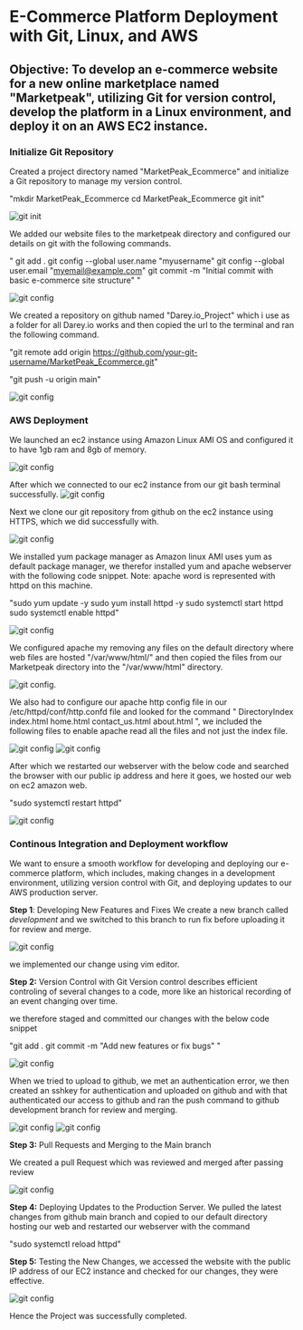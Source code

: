 # E-Commerce Platform Deployment with Git, Linux, and AWS

## **Objective**: To develop an e-commerce website for a new online marketplace named "Marketpeak", utilizing Git for version control, develop the platform in a Linux environment, and deploy it on an AWS EC2 instance.


### Initialize Git Repository
Created a project directory named "MarketPeak_Ecommerce" and initialize a Git repository to manage my version control.

"mkdir MarketPeak_Ecommerce
cd MarketPeak_Ecommerce
git init"

![git init](./img/direc_ct.1.png)

We added our website files to the marketpeak directory and configured our details on git with the following commands.

" git add .
git config --global user.name "myusername"
git config --global user.email "myemail@example.com"
git commit -m "Initial commit with basic e-commerce site structure" "

![git config](./img/git_config.2.png)

We created a repository on github named "Darey.io_Project" which i use as a folder for all Darey.io works and then copied the url to the terminal and ran the following command.

"git remote add origin https://github.com/your-git-username/MarketPeak_Ecommerce.git"

"git push -u origin main"

![git config](./img/gitpush.4.png)

### AWS Deployment

We launched an ec2 instance using Amazon Linux AMI OS and configured it to have 1gb ram and 8gb of memory.


![git config](./img/ec2_launch.5.png)

After which we connected to our ec2 instance from our git bash terminal successfully.
![git config](./img/ec2_succ_launch.6.png)

Next we clone our git repository from github on the ec2 instance using HTTPS, which we did successfully with.


![git config](./img/gitclone.8.png)

We installed yum package manager as Amazon linux AMI uses yum as default package manager, we therefor installed yum and apache webserver with the following code snippet. Note: apache word is represented with httpd on this machine.

"sudo yum update -y
sudo yum install httpd -y
sudo systemctl start httpd
sudo systemctl enable httpd"

![git config](./img/apache_install.9.png)

We configured apache my removing any files on the default directory where web files are hosted "/var/www/html/" and then copied the files from our Marketpeak directory into the "/var/www/html" directory.

![git config](./img/apacheconfi.11.png).

We also had to configure our apache http config file in our /etc/httpd/conf/http.confd file and looked for the command "<IfModule dir_module>
    DirectoryIndex index.html home.html contact_us.html about.html
</IfModule>", we included the following files to enable apache read all the files and not just the index file.

![git config](./img/apach_html.13.png)
![git config](./img/apachextr.14.png)

After which we restarted our webserver with the below code and searched the browser with our public ip address and here it goes, we hosted our web on ec2 amazon web.

"sudo systemctl restart httpd"

![git config](./img/ipaddrs.12.png)

### Continous Integration and Deployment workflow

We want to ensure a smooth workflow for developing and deploying our e-commerce platform, which includes, making changes in a development environment, utilizing version control with Git, and deploying updates to our AWS production server.

**Step 1**: Developing New Features and Fixes
We create a new branch called *development* and we switched to this branch to run fix before uploading it for review and merge.

![git config](./img/gitbranh.15.png)

we implemented our change using vim editor.

**Step 2:** Version Control with Git
Version control describes efficient controling of several changes to a code, more like an historical recording of an event changing over time.

we therefore staged and committed our changes with the below code snippet 

"git add .
git commit -m "Add new features or fix bugs" "

![git config](./img/gitstag.16.png)

When we tried to upload to github, we met an authentication error, we then created an sshkey for authentication and uploaded on github and with that authenticated our access to github and ran the push command to github development branch for review and merging.


![git config](./img/ssh_auten.17.png)
![git config](./img/push_suces.18.png)

**Step 3:** Pull Requests and Merging to the Main branch

We created a pull Request which was reviewed and merged after passing review

![git config](./img/mergechng.18.png)

**Step 4:** Deploying Updates to the Production Server.
We pulled the latest changes from github main branch and copied to our default directory hosting our web and restarted our webserver with the command 

"sudo systemctl reload httpd"

**Step 5:** Testing the New Changes, we accessed the website with the public IP address of our EC2 instance and checked for our changes, they were effective.

![git config](./img/web.20.png)


Hence the Project was successfully completed.





